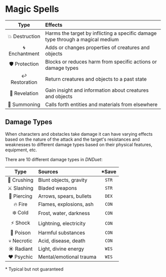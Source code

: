 # Magic Spells

| Type | Effects |
|:---:|:--- |
| 💥 Destruction | Harms the target by inflicting a specific damage type through a magical medium |
| 🌀 Enchantment | Adds or changes properties of creatures and objects |
| 🛡 Protection | Blocks or reduces harm from specific actions or damage types |
| ↩️ Restoration | Return creatures and objects to a past state |
| 🔮 Revelation | Gain insight and information about creatures and objects |
| 🚪 Summoning | Calls forth entities and materials from elsewhere |


## Damage Types
When characters and obstacles take damage it can have varying effects based on the nature of the attack and the target's resistances and weaknesses to different damage types based on their physical features, equipment, etc.

There are 10 different damage types in _DNDuet_:

| Type | Sources | &#42;Save |
|:---:|:--- |:---:|
| 👊&nbsp;Crushing | Blunt objects, gravity | `STR` |
| ⚔️ Slashing | Bladed weapons | `STR` |
| 🏹 Piercing | Arrows, spears, bullets | `DEX` |
| 🔥 Fire | Flames, explosions, ash | `CON` |
| ❄️ Cold | Frost, water, darkness | `CON` |
| ⚡️ Shock | Lightning, electricity | `CON` |
| 🦠 Poison | Harmful substances | `CON` |
| 💀 Necrotic | Acid, disease, death | `CON` |
| ☀️ Radiant | Light, divine energy | `WIS` |
| ♥️ Psychic | Mental/emotional trauma | `WIS` |

&#42; Typical but not guaranteed